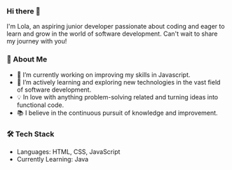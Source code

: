 ### Hi there 👋
I'm Lola, an aspiring junior developer passionate about coding and eager to learn and grow in the world of software development. Can't wait to share my journey with you!

### 🚀 About Me
- 🔭 I’m currently working on improving my skills in Javascript.
- 🌱 I’m actively learning and exploring new technologies in the vast field of software development.
- 💡 In love with anything problem-solving related and turning ideas into functional code.
- 📚 I believe in the continuous pursuit of knowledge and improvement.

### 🛠️ Tech Stack
- Languages: HTML, CSS, JavaScript
- Currently Learning: Java

<!-- ### 📫 Connect with Me



<!--
**Leaula21/Leaula21** is a ✨ _special_ ✨ repository because its `README.md` (this file) appears on your GitHub profile.

Here are some ideas to get you started:

- 🔭 I’m currently working on ...
- 🌱 I’m currently learning ...
- 👯 I’m looking to collaborate on ...
- 🤔 I’m looking for help with ...
- 💬 Ask me about ...
- 📫 How to reach me: ...
- 😄 Pronouns: ...
- ⚡ Fun fact: ...
-->
